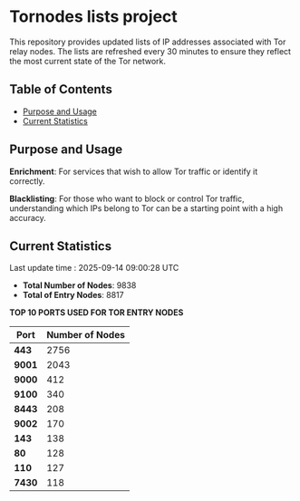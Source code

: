 # Tornodes lists project

This repository provides updated lists of IP addresses associated with Tor relay nodes. The lists are refreshed every 30 minutes to ensure they reflect the most current state of the Tor network.

## Table of Contents

- [Purpose and Usage](#purpose-and-usage)
- [Current Statistics](#current-statistics)


## Purpose and Usage

**Enrichment**: For services that wish to allow Tor traffic or identify it correctly.

**Blacklisting**: For those who want to block or control Tor traffic, understanding which IPs belong to Tor can be a starting point with a high accuracy.

## Current Statistics

Last update time : 2025-09-14 09:00:28 UTC

- **Total Number of Nodes**: 9838
- **Total of Entry Nodes**: 8817

**TOP 10 PORTS USED FOR TOR ENTRY NODES**

| **Port** | **Number of Nodes** |
|------|-----------------|
| **443**   | 2756  |
| **9001**   | 2043  |
| **9000**   | 412  |
| **9100**   | 340  |
| **8443**   | 208  |
| **9002**   | 170  |
| **143**   | 138  |
| **80**   | 128  |
| **110**   | 127  |
| **7430**   | 118  |

